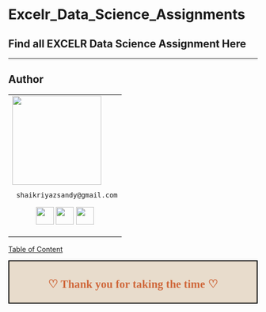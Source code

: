 # Excelr_Data_Science_Assignments

## Find all EXCELR Data Science Assignment Here



___

## Author

<table>
<tr>
<td>
     <img src="https://avatars.githubusercontent.com/u/99672298?v=4" width="180"/>
     
     shaikriyazsandy@gmail.com

<p align="center">
<a href = "https://github.com/MoinDalvs"><img src = "http://www.iconninja.com/files/241/825/211/round-collaboration-social-github-code-circle-network-icon.svg" width="36" height = "36"/></a>
<a href = "https://twitter.com/DalvsHubot"><img src = "https://www.shareicon.net/download/2016/07/06/107115_media.svg" width="36" height="36"/></a>
<a href = "https://www.linkedin.com/in/moin-dalvi-277b0214a//"><img src = "http://www.iconninja.com/files/863/607/751/network-linkedin-social-connection-circular-circle-media-icon.svg" width="36" height="36"/></a>
</p>
</td>
</tr> 
  </table>

[Table of Content](#0.1)

<div style="display:fill;
            border-radius: false;
            border-style: solid;
            border-color:#000000;
            border-style: false;
            border-width: 2px;
            color:#CF673A;
            font-size:15px;
            font-family: Georgia;
            background-color:#E8DCCC;
            text-align:center;
            letter-spacing:0.1px;
            padding: 0.1em;">

**<h2>♡ Thank you for taking the time ♡**

